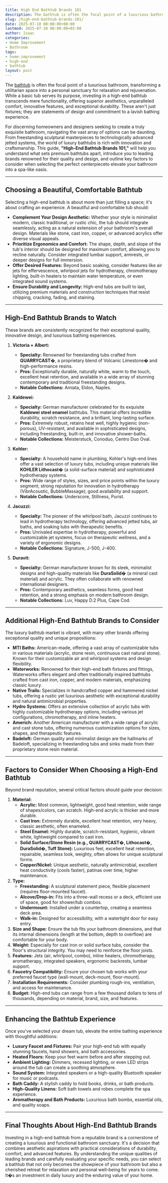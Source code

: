 ```yaml
---
title: High End Bathtub Brands 101
description: The bathtub is often the focal point of a luxurious bathroom, transforming a utilitarian space into a personal sanctuary for relaxation and rejuvenation.
slug: /high-end-bathtub-brands-101/
date: 2025-07-10 00:00:00+00:00
lastmod: 2025-07-10 00:00:00+03:00
author: Isaac
categories:
- Home Improvement
- Bathroom
tags:
- home-improvement
- high-end
- bathtub
layout: post
---
```

The [bathtub](https://pestpolicy.com/how-to-unclog-a-bathtub-drain-with-standing-water/) is often the focal point of a luxurious bathroom, transforming a utilitarian space into a personal sanctuary for relaxation and rejuvenation. While a basic tub serves its purpose, investing in a high-end bathtub transcends mere functionality, offering superior aesthetics, unparalleled comfort, innovative features, and exceptional durability. These aren't just fixtures; they are statements of design and commitment to a lavish bathing experience.

For discerning homeowners and designers seeking to create a truly exquisite bathroom, navigating the vast array of options can be daunting. From freestanding sculptural masterpieces to technologically advanced jetted systems, the world of luxury bathtubs is rich with innovation and craftsmanship. This guide, **"High-End Bathtub Brands 101,"** will help you understand what sets premium bathtubs apart, introduce you to leading brands renowned for their quality and design, and outline key factors to consider when selecting the perfect centerpieceto elevate your bathroom into a spa-like oasis.

---

## Choosing a Beautiful, Comfortable Bathtub

Selecting a high-end bathtub is about more than just filling a space; it's about crafting an experience. A beautiful and comfortable tub should:

* **Complement Your Design Aesthetic:** Whether your style is minimalist modern, classic traditional, or rustic chic, the tub should integrate seamlessly, acting as a natural extension of your bathroom's overall design. Materials like stone, cast iron, copper, or advanced acrylics offer diverse visual appeals.
* **Prioritize Ergonomics and Comfort:** The shape, depth, and slope of the tub's interior should be designed for maximum comfort, allowing you to recline naturally. Consider integrated lumbar support, armrests, or deeper designs for full immersion.
* **Offer Desired Features:** Beyond basic soaking, consider features like air jets for effervescence, whirlpool jets for hydrotherapy, chromotherapy lighting, built-in heaters to maintain water temperature, or even integrated sound systems.
* **Ensure Durability and Longevity:** High-end tubs are built to last, utilizing premium materials and construction techniques that resist chipping, cracking, fading, and staining.

---

## High-End Bathtub Brands to Watch

These brands are consistently recognized for their exceptional quality, innovative design, and luxurious bathing experiences.

1.  **Victoria + Albert:**
    * **Specialty:** Renowned for freestanding tubs crafted from **QUARRYCAST�**, a proprietary blend of Volcanic Limestone� and high-performance resins.
    * **Pros:** Exceptionally durable, naturally white, warm to the touch, excellent heat retention, and available in a wide array of stunning contemporary and traditional freestanding designs.
    * **Notable Collections:** Amiata, Eldon, Naples.

2.  **Kaldewei:**
    * **Specialty:** German manufacturer celebrated for its exquisite **Kaldewei steel enamel** bathtubs. This material offers incredible durability, scratch resistance, and a brilliant, long-lasting surface.
    * **Pros:** Extremely robust, retains heat well, highly hygienic (non-porous), UV-resistant, and available in sophisticated designs, including freestanding, built-in, and innovative shower-baths.
    * **Notable Collections:** Meisterstuck, Conoduo, Centro Duo Oval.

3.  **Kohler:**
    * **Specialty:** A household name in plumbing, Kohler's high-end lines offer a vast selection of luxury tubs, including unique materials like **KOHLER Lithocast�** (a solid-surface material) and sophisticated hydrotherapy systems.
    * **Pros:** Wide range of styles, sizes, and price points within the luxury segment; strong reputation for innovation in hydrotherapy (VibrAcoustic, BubbleMassage); good availability and support.
    * **Notable Collections:** Underscore, Stillness, Purist.

4.  **Jacuzzi:**
    * **Specialty:** The pioneer of the whirlpool bath, Jacuzzi continues to lead in hydrotherapy technology, offering advanced jetted tubs, air baths, and soaking tubs with therapeutic benefits.
    * **Pros:** Unrivaled expertise in hydrotherapy, powerful and customizable jet systems, focus on therapeutic wellness, and a variety of ergonomic designs.
    * **Notable Collections:** Signature, J-500, J-400.

5.  **Duravit:**
    * **Specialty:** German manufacturer known for its sleek, minimalist designs and high-quality materials like **DuraSolid�** (a mineral cast material) and acrylic. They often collaborate with renowned international designers.
    * **Pros:** Contemporary aesthetics, seamless forms, good heat retention, and a strong emphasis on modern bathroom design.
    * **Notable Collections:** Luv, Happy D.2 Plus, Cape Cod.

---

## Additional High-End Bathtub Brands to Consider

The luxury bathtub market is vibrant, with many other brands offering exceptional quality and unique propositions:

* **MTI Baths:** American-made, offering a vast array of customizable tubs in various materials (acrylic, stone resin, continuous cast natural stone). Known for their customizable air and whirlpool systems and design flexibility.
* **Waterworks:** Renowned for their high-end bath fixtures and fittings, Waterworks offers elegant and often traditionally inspired bathtubs crafted from cast iron, copper, and modern materials, emphasizing classic luxury.
* **Native Trails:** Specializes in handcrafted copper and hammered nickel tubs, offering a rustic yet luxurious aesthetic with exceptional durability and natural antimicrobial properties.
* **Hydro Systems:** Offers an extensive collection of acrylic tubs with highly customizable hydrotherapy options, including various jet configurations, chromotherapy, and inline heaters.
* **Americh:** Another American manufacturer with a wide range of acrylic and cast stone tubs, offering numerous customization options for sizes, shapes, and therapeutic features.
* **Badeloft:** German quality and minimalist design are the hallmarks of Badeloft, specializing in freestanding tubs and sinks made from their proprietary stone resin material.

---

## Factors to Consider When Choosing a High-End Bathtub

Beyond brand reputation, several critical factors should guide your decision:

1.  **Material:**
    * **Acrylic:** Most common, lightweight, good heat retention, wide range of shapes/colors, can scratch. High-end acrylic is thicker and more durable.
    * **Cast Iron:** Extremely durable, excellent heat retention, very heavy, classic aesthetic, often enameled.
    * **Steel Enamel:** Highly durable, scratch-resistant, hygienic, vibrant white, lightweight compared to cast iron.
    * **Solid Surface/Stone Resin (e.g., QUARRYCAST�, Lithocast�, DuraSolid�, Tuff Stone):** Luxurious feel, excellent heat retention, repairable, seamless look, weighty, often allows for unique sculptural forms.
    * **Copper/Nickel:** Unique aesthetic, naturally antimicrobial, excellent heat conductivity (cools faster), patinas over time, higher maintenance.
2.  **Type:**
    * **Freestanding:** A sculptural statement piece, flexible placement (requires floor-mounted faucet).
    * **Alcove/Drop-in:** Fits into a three-wall recess or a deck, efficient use of space, good for shower/tub combos.
    * **Undermount:** Installed under a countertop, creating a seamless deck area.
    * **Walk-in:** Designed for accessibility, with a watertight door for easy entry.
3.  **Size and Shape:** Ensure the tub fits your bathroom dimensions, and that its internal dimensions (length at the bottom, depth to overflow) are comfortable for your body.
4.  **Weight:** Especially for cast iron or solid surface tubs, consider the floor's structural integrity. You may need to reinforce the floor joists.
5.  **Features:** Jets (air, whirlpool, combo), inline heaters, chromotherapy, aromatherapy, integrated speakers, ergonomic backrests, lumbar support.
6.  **Faucetry Compatibility:** Ensure your chosen tub works with your preferred faucet type (wall-mount, deck-mount, floor-mount).
7.  **Installation Requirements:** Consider plumbing rough-ins, ventilation, and access for maintenance.
8.  **Budget:** High-end tubs can range from a few thousand dollars to tens of thousands, depending on material, brand, size, and features.

---

## Enhancing the Bathtub Experience

Once you've selected your dream tub, elevate the entire bathing experience with thoughtful additions:

* **Luxury Faucet and Fixtures:** Pair your high-end tub with equally stunning faucets, hand showers, and bath accessories.
* **Heated Floors:** Keep your feet warm before and after stepping out.
* **Ambient Lighting:** Dimmers, recessed lighting, or even LED strips around the tub can create a soothing atmosphere.
* **Sound System:** Integrated speakers or a high-quality Bluetooth speaker for music or podcasts.
* **Bath Caddy:** A stylish caddy to hold books, drinks, or bath products.
* **High-Quality Linens:** Soft bath towels and robes complete the spa experience.
* **Aromatherapy and Bath Products:** Luxurious bath bombs, essential oils, and quality soaps.

---

## Final Thoughts About High-End Bathtub Brands

Investing in a high-end bathtub from a reputable brand is a cornerstone of creating a luxurious and functional bathroom sanctuary. It's a decision that combines aesthetic aspirations with practical considerations of durability, comfort, and advanced features. By understanding the unique qualities of leading brands and carefully evaluating your specific needs, you can select a bathtub that not only becomes the showpiece of your bathroom but also a cherished retreat for relaxation and personal well-being for years to come. It�s an investment in daily luxury and the enduring value of your home.